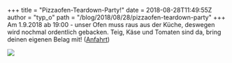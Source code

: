 +++
title = "Pizzaofen-Teardown-Party!"
date = 2018-08-28T11:49:55Z
author = "typ_o"
path = "/blog/2018/08/28/pizzaofen-teardown-party"
+++
Am 1.9.2018 ab 19:00 - unser Ofen muss raus aus der Küche, deswegen wird
nochmal ordentlich gebacken. Teig, Käse und Tomaten sind da, bring
deinen eigenen Belag mit\!
([Anfahrt](/kontakt/))

[![](/media/pizza.serendipityThumb.JPG)](/media/pizza.JPG)
